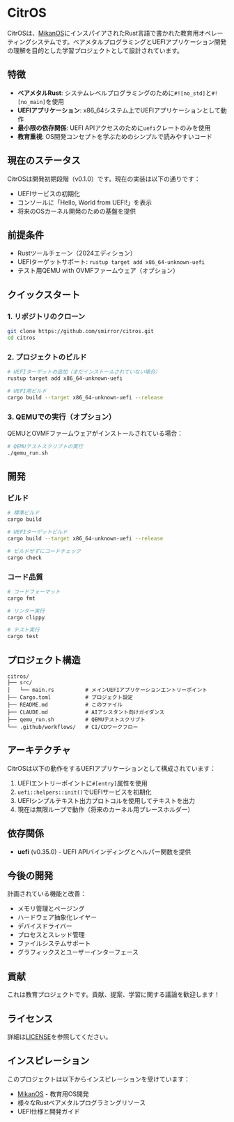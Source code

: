 # CitrOS

CitrOSは、[MikanOS](https://github.com/uchan-nos/mikanos)にインスパイアされたRust言語で書かれた教育用オペレーティングシステムです。ベアメタルプログラミングとUEFIアプリケーション開発の理解を目的とした学習プロジェクトとして設計されています。

## 特徴

- **ベアメタルRust**: システムレベルプログラミングのために`#![no_std]`と`#![no_main]`を使用
- **UEFIアプリケーション**: x86_64システム上でUEFIアプリケーションとして動作
- **最小限の依存関係**: UEFI APIアクセスのために`uefi`クレートのみを使用
- **教育重視**: OS開発コンセプトを学ぶためのシンプルで読みやすいコード

## 現在のステータス

CitrOSは開発初期段階（v0.1.0）です。現在の実装は以下の通りです：

- UEFIサービスの初期化
- コンソールに「Hello, World from UEFI!」を表示  
- 将来のOSカーネル開発のための基盤を提供

## 前提条件

- Rustツールチェーン（2024エディション）
- UEFIターゲットサポート: `rustup target add x86_64-unknown-uefi`
- テスト用QEMU with OVMFファームウェア（オプション）

## クイックスタート

### 1. リポジトリのクローン

```bash
git clone https://github.com/smirror/citros.git
cd citros
```

### 2. プロジェクトのビルド

```bash
# UEFIターゲットの追加（まだインストールされていない場合）
rustup target add x86_64-unknown-uefi

# UEFI用ビルド
cargo build --target x86_64-unknown-uefi --release
```

### 3. QEMUでの実行（オプション）

QEMUとOVMFファームウェアがインストールされている場合：

```bash
# QEMUテストスクリプトの実行
./qemu_run.sh
```

## 開発

### ビルド

```bash
# 標準ビルド
cargo build

# UEFIターゲットビルド
cargo build --target x86_64-unknown-uefi --release

# ビルドせずにコードチェック
cargo check
```

### コード品質

```bash
# コードフォーマット
cargo fmt

# リンター実行
cargo clippy

# テスト実行
cargo test
```

## プロジェクト構造

```
citros/
├── src/
│   └── main.rs          # メインUEFIアプリケーションエントリーポイント
├── Cargo.toml           # プロジェクト設定
├── README.md            # このファイル
├── CLAUDE.md            # AIアシスタント向けガイダンス
├── qemu_run.sh          # QEMUテストスクリプト
└── .github/workflows/   # CI/CDワークフロー
```

## アーキテクチャ

CitrOSは以下の動作をするUEFIアプリケーションとして構成されています：

1. UEFIエントリーポイントに`#[entry]`属性を使用
2. `uefi::helpers::init()`でUEFIサービスを初期化
3. UEFIシンプルテキスト出力プロトコルを使用してテキストを出力
4. 現在は無限ループで動作（将来のカーネル用プレースホルダー）

## 依存関係

- **uefi** (v0.35.0) - UEFI APIバインディングとヘルパー関数を提供

## 今後の開発

計画されている機能と改善：

- メモリ管理とページング
- ハードウェア抽象化レイヤー
- デバイスドライバー
- プロセスとスレッド管理
- ファイルシステムサポート
- グラフィックスとユーザーインターフェース

## 貢献

これは教育プロジェクトです。貢献、提案、学習に関する議論を歓迎します！

## ライセンス

詳細は[LICENSE](LICENSE)を参照してください。

## インスピレーション

このプロジェクトは以下からインスピレーションを受けています：
- [MikanOS](https://github.com/uchan-nos/mikanos) - 教育用OS開発
- 様々なRustベアメタルプログラミングリソース
- UEFI仕様と開発ガイド